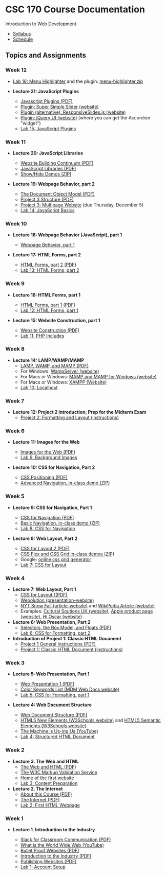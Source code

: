 # CSC 170 Course Documentation
Introduction to Web Development

- [Syllabus](syllabus.md)
- [Schedule](schedule.md) 

## Topics and Assignments

### Week 12

- [Lab 16: Menu Highlighter](lab16-menu-highlighter/instructions.md) and the plugin: [menu-highlighter.zip](lab16-menu-highlighter/menu-highlighter.zip)

- **Lecture 21: JavaScript Plugins**
  - [Javascript Plugins (PDF)](21-javascript-plugins/javascript-plugins.pdf)
  - [Plugin: Super Simple Slider (website)](https://supersimpleslider.com/)
  - [Plugin (alternative): ResponsiveSlides.js (website)](http://responsiveslides.com/)
  - [Plugin: jQuery UI (website)](https://jqueryui.com/) (where you can get the Accordion "widget")
  - [Lab 15: JavaScript Plugins](lab15-javascript-plugins/instructions.md)

### Week 11

- **Lecture 20: JavaScript Libraries**
  - [Website Building Continuum (PDF)](20-javascript-libraries/website-building-continuum.pdf)
  - [JavaScript Libraries (PDF)](20-javascript-libraries/javascript-libraries.pdf)
  - [Show/Hide Demos (ZIP)](20-javascript-libraries/show-hide_demos.zip)

- **Lecture 19: Webpage Behavior, part 2**
  - [The Document Object Model (PDF)](19-webpage-behavior2/document-object-model.pdf)
  - [Project 3 Structure (PDF)](19-webpage-behavior2/project3-structure.pdf)
  - [Project 3: Multipage Website](project03-multipage-website/instructions.md) (due Thursday, December 5)
  - [Lab 14: JavaScript Basics](lab14-javascript-basics/instructions.md)

### Week 10

- **Lecture 18: Webpage Behavior (JavaScript), part 1**
  - [Webpage Behavior, part 1](18-webpage-behavior1/webpage-behavior1.pdf)

- **Lecture 17: HTML Forms, part 2**
  - [HTML Forms, part 2 (PDF)](17-html-forms2/html-forms2.pdf)
  - [Lab 13: HTML Forms, part 2](lab13-html-forms2/instructions.md)

### Week 9

- **Lecture 16: HTML Forms, part 1**
  - [HTML Forms, part 1 (PDF)](16-html-forms1/html-forms1.pdf)
  - [Lab 12: HTML Forms, part 1](lab12-html-forms1/instructions.md)

- **Lecture 15: Website Construction, part 1**
  - [Website Construction (PDF)](15-website-construction1/website-construction.pdf)
  - [Lab 11: PHP Includes](lab11-php-includes/instructions.md)

### Week 8

- **Lecture 14: LAMP/WAMP/MAMP**
  - [LAMP, WAMP, and MAMP (PDF)](14-lamp-wamp-mamp/lamp-wamp-mamp.pdf)
  - For Windows: [WampServer (website)](http://www.wampserver.com/en/)
  - For Macs or Windows: [MAMP and MAMP for Windows (website)](https://www.mamp.info/en/)
  - For Macs or Windows: [XAMPP (Website)](https://www.apachefriends.org/index.html)
  - [Lab 10: Localhost](lab10-localhost/instructions.md)

### Week 7

- **Lecture 12: Project 2 Introduction; Prep for the Midterm Exam**
  - [Project 2: Formatting and Layout (instructions)](project02-formatting-and-layout/instructions.md)

### Week 6

- **Lecture 11: Images for the Web**
  - [Images for the Web (PDF)](11-images-for-the-web/images-for-the-web.pdf)
  - [Lab 9: Background Images](lab09-background-images/instructions.md)
  
- **Lecture 10: CSS for Navigation, Part 2**
  - [CSS Positioning (PDF)](10-web-navigation2/css-positioning.pdf)
  - [Advanced Navigation, in-class demo (ZIP)](10-web-navigation2/demo_advanced-navigation.zip)

### Week 5

- **Lecture 9: CSS for Navigation, Part 1**
  - [CSS for Navigation (PDF)](09-web-navigation1/css-for-navitation.pdf)
  - [Basic Navigation, in-class demo (ZIP)](09-web-navigation1/demo_basic-navigation.zip)
  - [Lab 8: CSS for Navigation](lab08-css-for-navigation/instructions.md)

- **Lecture 8: Web Layout, Part 2**
  - [CSS for Layout 2 (PDF)](08-web-layout2/css-for-layout2.pdf)
  - [CSS Flex and CSS Grid in-class demos (ZIP)](08-web-layout2/flex-and-grid_demos.zip)
  - Google: [online css grid generator](https://www.google.com/search?q=online+css+grid+generator&oq=online+css+grid+generator)
  - [Lab 7: CSS for Layout](lab07-css-for-layout/instructions.md)

### Week 4
- **Lecture 7: Web Layout, Part 1**
  - [CSS for Layout 1(PDF)](07-web-layout1/css-for-layout1.pdf)
  - [Webolution (presentation-website)](http://fabianburghardt.de/webolution/)
  - [NYT Snow Fall (article-website)](http://www.nytimes.com/projects/2012/snow-fall/index.html#/?part=tunnel-creek) and [WikiPedia Article (website)](https://en.wikipedia.org/wiki/Snow_Fall)
  - Examples: [Cultural Soutions UK (website)](https://www.culturalsolutions.co.uk/), [Apple product page (website)](https://www.apple.com/iphone-11-pro/), [Hi Oscar (website)](https://www.hioscar.com/)
- **Lecture 6: Web Presentation, Part 2**
  - [Selectors, the Box Model, and Floats (PDF)](06-web-presentation-part2/selectors-boxmodel-floats.pdf)
  - [Lab 6: CSS for Formatting, part 2](lab06-css-for-formatting2/instructions.md)
- **Introduction of Project 1: Classic HTML Document**
  - [Project 1 General Instructions (PDF)](06-web-presentation-part2/project1-review.pdf)
  - [Project 1: Classic HTML Document (instructions)](project01-classic-html-document/instructions.md)

### Week 3

- **Lecture 5: Web Presentation, Part 1**
  - [Web Presentation 1 (PDF)](05-web-presentation-part1/css-for-formatting1.pdf)
  - [Color Keywords List (MDM Web Docs website)](https://developer.mozilla.org/en-US/docs/Web/CSS/color_value)
  - [Lab 5: CSS for Formatting, part 1](lab05-css-for-formatting1/instructions.md)

- **Lecture 4: Web Document Structure**
  - [Web Document Structure (PDF)](04-web-document-structure/web-document-structure.pdf)
  - [HTML5 New Elements (W3Schools website)](https://www.w3schools.com/html/html5_new_elements.asp) and [HTML5 Semantic Elements (W3Schools website)](https://www.w3schools.com/html/html5_semantic_elements.asp)
  - [The Machine is Us-ing Us (YouTube)](https://youtu.be/NLlGopyXT_g)
  - [Lab 4: Structured HTML Document](lab04-structured-html-document/instructions.md)

### Week 2

- **Lecture 3. The Web and HTML**
  - [The Web and HTML (PDF)](03-the-web-and-html/the-web-and-html.pdf)
  - [The W3C Markup Validation Service](https://validator.w3.org/)
  - [Home of the first website](http://info.cern.ch/)
  - [Lab 3: Content Preparation](lab03-content-prep/instructions.md)
- **Lecture 2. The Internet**
  - [About this Course (PDF)](02-the-internet/about-this-course.pdf)
  - [The Internet (PDF)](02-the-internet/the-internet.pdf)
  - [Lab 2: First HTML Webpage](lab02-first-html-webpage/instructions.md)

### Week 1

- **Lecture 1. Introduction to the Industry**

  - [Slack for Classroom Communication (PDF)](01-Introduction-to-the-industry/slack-for-classroom-communication.pdf)
  - [What is the World Wide Web (YouTube)](https://www.youtube.com/watch?v=J8hzJxb0rpc)
  - [Bullet Proof Websites (PDF)](01-Introduction-to-the-industry/bullet-proof-websites.pdf)
  - [Introduction to the Industry (PDF)](01-Introduction-to-the-industry/introduction-to-the-industry.pdf)
  - [Publishing Websites (PDF)](01-Introduction-to-the-industry/publishing-websites.pdf)
  - [Lab 1: Account Setup](lab01-account-setup/instructions.md)

